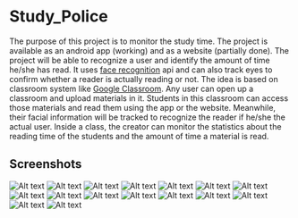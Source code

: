 # Study_Police
The purpose of this project is to monitor the study time. The project is available as an android app (working) and as a website (partially done). The project will be able to recognize a user and identify the amount of time he/she has read. It uses [face recognition](https://github.com/ageitgey/face_recognition) api and can also track eyes to confirm whether a reader is actually reading or not. The idea is based on classroom system like [Google Classroom](https://classroom.google.com). Any user can open up a classroom and upload materials in it. Students in this classroom can access those materials and read them using the app or the website. Meanwhile, their facial information will be tracked to recognize the reader if he/she the actual user. Inside a class, the creator can monitor the statistics about the reading time of the students and the amount of time a material is read.

## Screenshots
![Alt text](/Screenshots/1.PNG?raw=true "Optional Title") ![Alt text](/Screenshots/2.PNG?raw=true "Optional Title") ![Alt text](/Screenshots/3.PNG?raw=true "Optional Title") ![Alt text](/Screenshots/4.PNG?raw=true "Optional Title") ![Alt text](/Screenshots/5.PNG?raw=true "Optional Title") ![Alt text](/Screenshots/6.PNG?raw=true "Optional Title") ![Alt text](/Screenshots/7.PNG?raw=true "Optional Title") ![Alt text](/Screenshots/8.PNG?raw=true "Optional Title") ![Alt text](/Screenshots/9.PNG?raw=true "Optional Title") ![Alt text](/Screenshots/10.PNG?raw=true "Optional Title") ![Alt text](/Screenshots/11.PNG?raw=true "Optional Title") ![Alt text](/Screenshots/12.PNG?raw=true "Optional Title") ![Alt text](/Screenshots/13.PNG?raw=true "Optional Title") ![Alt text](/Screenshots/14.PNG?raw=true "Optional Title") ![Alt text](/Screenshots/15.PNG?raw=true "Optional Title") ![Alt text](/Screenshots/16.PNG?raw=true "Optional Title")
